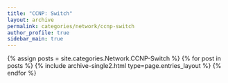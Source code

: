 ```yaml
---
title: "CCNP: Switch"
layout: archive
permalink: categories/network/ccnp-switch
author_profile: true
sidebar_main: true
---
```



{% assign posts = site.categories.Network.CCNP-Switch %}
{% for post in posts %} {% include archive-single2.html type=page.entries_layout %} {% endfor %}
